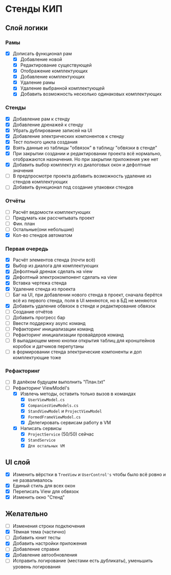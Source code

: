 # Стенды КИП

## Слой логики

### Рамы

- [x] Дописать функционал рам
    - [x] Добавление новой
    - [x] Редактирование существующей
    - [x] Отображение комплектующих
    - [x] Добавление комплектующих
    - [x] Удаление рамы
    - [x] Удаление выбранной комплектующей
    - [x] Добавить возможность несколько одинаковых комплектующих

### Стенды

- [x] Добавление рам к стенду
- [x] Добавление дренажей к стенду
- [x] Убрать дублирование записей на UI
- [x] Добавление электрических компонентов к стенду
- [x] Тест полного цикла создания
- [x] Взять данные из таблицы "обвязок" в таблицу "обвязки в стенде"
- [x] При закрытии создании и редактировании проекта всё нормально, отображаются назначения. Но при закрытии приложения
  уже нет
- [x] Добавить выбор комплектух из диалоговых окон и дефолтные значения
- [ ] В предпросмотре проекта добавить возможность удаление из стендов комплектующих
- [ ] Добавить функционал под создание упаковки стендов

### Отчёты

- [ ] Расчёт ведомости комплектующих
- [ ] Придумать как рассчитывать проект
- [ ] Фин. план
- [ ] Остальные(они небольшие)
- [x] Кол-во стендов автоматом

### Первая очередь

- [x] Расчёт элементов стенда (почти всё)
- [x] Выбор из диалога для комплектующих
- [x] Дефолтный дренаж сделать на view
- [x] Дефолтный электрокомпонент сделать на view
- [x] Вставка чертежа стенда
- [x] Удаление стенда из проекта
- [ ] Баг на UI, при добавлении нового стенда в проект, сначала берётся всё из первого стенда, поля в UI меняются, но в
  БД не меняются
- [x] Добавить удаление обвязок в стенде и редактирование обвязок
- [ ] Создание отчётов
- [ ] Добавить прогресс бар
- [ ] Ввести поддержку async команд
- [ ] Рефакторинг инициализации команд
- [ ] Рефакторинг инициализации провайдеров команд
- [ ] В выпадающем меню кнопки открытия таблиц для кронштейнов коробок и датчиков перепутаны
- [ ] в формировании стенда электрические компоненты и доп комплектующие тоже

### Рефакторинг

- [ ] В далёком будущем выполнить "План.txt"
- [ ] Рефакторинг ViewModel's
    - [x] Извлечь методы, оставить только вызов в командах
        - [x] `UserViewModel.cs`
        - [x] `CompaniesViewModels.cs`
        - [x] `StandViewModel` и `ProjectViewModel`
        - [x] `FormedFrameViewModel.cs`
        - [x] Делегировать сервисам работу в VM
    -[x] Написать сервисы
        - [x] `ProjectService` (50/50) сейчас
        - [x] `StandService`
        - [x] `Для остальных VM`

## UI слой

- [x] Изменить вёрстки в `TreeView` и `UserControl's` чтобы было всё ровно и не разваливалось
- [x] Единый стиль для всех окон
- [x] Переписать View для обвязок
- [x] Изменить окно "Стенд"

## Желательно

- [ ] Изменения строки подключения
- [x] Тёмная тема (частично)
- [ ] Добавить юнит тесты
- [x] Добавить настройки приложения
- [ ] Добавление справки
- [x] Добавление автообновления
- [ ] Исправить логирование (местами есть дубликаты), уменьшить уровень логирования